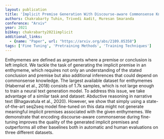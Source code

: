 ```yaml
---
layout: publication
title: 'Implicit Premise Generation With Discourse-aware Commonsense Knowledge Models'
authors: Chakrabarty Tuhin, Trivedi Aadit, Muresan Smaranda
conference: "Arxiv"
year: 2021
bibkey: chakrabarty2021implicit
additional_links:
  - {name: "Paper", url: "https://arxiv.org/abs/2109.05358"}
tags: ['Fine Tuning', 'Pretraining Methods', 'Training Techniques']
---
```

Enthymemes are defined as arguments where a premise or conclusion is left
implicit. We tackle the task of generating the implicit premise in an
enthymeme, which requires not only an understanding of the stated conclusion
and premise but also additional inferences that could depend on commonsense
knowledge. The largest available dataset for enthymemes (Habernal et al., 2018)
consists of 1.7k samples, which is not large enough to train a neural text
generation model. To address this issue, we take advantage of a similar task
and dataset: Abductive reasoning in narrative text (Bhagavatula et al., 2020).
However, we show that simply using a state-of-the-art seq2seq model fine-tuned
on this data might not generate meaningful implicit premises associated with
the given enthymemes. We demonstrate that encoding discourse-aware commonsense
during fine-tuning improves the quality of the generated implicit premises and
outperforms all other baselines both in automatic and human evaluations on
three different datasets.
